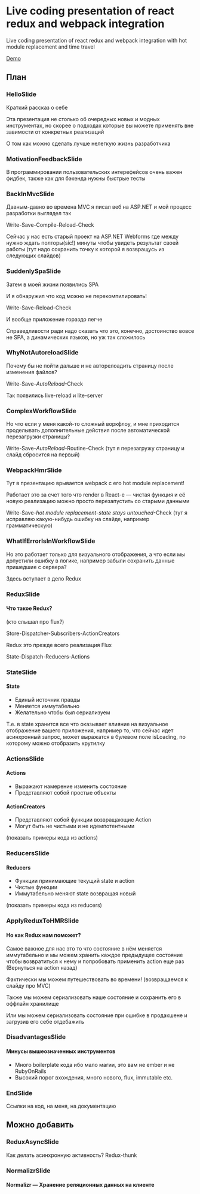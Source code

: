 # Live coding presentation of react redux and webpack integration

Live coding presentation of react redux and webpack integration with hot module replacement and time travel

[Demo](https://saitonakamura.github.io/react-redux-webpack-presentation/)

## План

### HelloSlide

Краткий рассказ о себе

Эта презентация не столько об очередных новых и модных инструментах, но скорее о подходах которые вы можете применять вне завимости от конкретных реализаций

О том как можно сделать лучше нелегкую жизнь разработчика

### MotivationFeedbackSlide

В программировании пользовательских интерефейсов очень важен фидбек, также как для бэкенда нужны быстрые тесты

### BackInMvcSlide

Давным-давно во времена MVC я писал веб на ASP.NET и мой процесс разработки выглядел так

Write-Save-Compile-Reload-Check

Сейчас у нас есть старый проект на ASP.NET Webforms где между нужно ждать полторы(sic!) минуты чтобы увидеть результат своей работы
(тут надо сохранить точку к которой я возвращусь из следующих слайдов)

### SuddenlySpaSlide

Затем в моей жизни появились SPA

И я обнаружил что код можно не перекомпилировать!

Write-Save-Reload-Check

И вообще приложение гораздо легче

Справедливости ради надо сказать что это, конечно, достоинство вовсе не SPA, а динамических языков, но уж так сложилось

### WhyNotAutoreloadSlide

Почему бы не пойти дальше и не авторелоадить страницу после изменения файлов?

Write-Save-*AutoReload*-Check

Так появились live-reload и lite-server

### ComplexWorkflowSlide

Но что если у меня какой-то сложный воркфлоу, и мне приходится проделывать дополнительные действия после автоматической перезагрузки страницы?

Write-Save-*AutoReload*-Routine-Check (тут я перезагружу страницу и слайд сбросится на первый)

### WebpackHmrSlide

Тут в презентацию врывается webpack с его hot module replacement!

Работает это за счет того что render в React-е — чистая функция и её новую реализацию можно просто перезапустить со старыми данными

Write-Save-*hot module replacement*-*state stays untouched*-Check (тут я исправляю какую-нибудь ошибку на слайде, например грамматическую)

### WhatIfErrorIsInWorkflowSlide

Но это работает только для визуального отображения, а что если мы допустили ошибку в логике, например забыли сохранить данные пришедшие с сервера?

Здесь вступает в дело Redux

### ReduxSlide

#### Что такое Redux?

(кто слышал про flux?)

Store-Dispatcher-Subscribers-ActionCreators

Redux это прежде всего реализация Flux

State-Dispatch-Reducers-Actions

### StateSlide

#### State

* Единый источник правды
* Меняется иммутабельно
* Желательно чтобы был сериализуем

Т.е. в state хранится все что оказывает влияние на визуальное отображение вашего приложения, например то, что сейчас идет асинхронный запрос, может выражатся в булевом поле isLoading, по которому можно отобразить крутилку

### ActionsSlide

#### Actions

* Выражают намерение изменить состояние
* Представляют собой простые объекты

#### ActionCreators

* Представляют собой функции возвращающие Action
* Могут быть не чистыми и не идемпотентными

(показать примеры кода из actions)

### ReducersSlide

#### Reducers

* Функции принимающие текущий state и action
* Чистые функции
* Иммутабельно меняют state возвращая новый

(показать примеры кода из reducers)

### ApplyReduxToHMRSlide

#### Но как Redux нам поможет?
Самое важное для нас это то что состояние в нём меняется иммутабельно и мы можем хранить каждое предыдущее состояние чтобы возвратиться к нему и попробовать применить action еще раз (Вернуться на action назад)

Фактически мы можем путешествовать во времени! (возвращаемся к слайду про MVC)

Также мы можем сериализовать наше состояние и сохранить его в оффлайн хранилище

Или мы можем сериализовать состояние при ошибке в продакшене и загрузив его себе отдебажить

### DisadvantagesSlide

#### Минусы вышеозначенных инструментов

* Много boilerplate кода ибо мало магии, это вам не ember и не RubyOnRails
* Высокий порог вхождения, много нового, flux, immutable etc.

### EndSlide

Ссылки на код, на меня, на документацию

## Можно добавить

### ReduxAsyncSlide

Как делать асинхронную активность? Redux-thunk

### NormalizrSlide

#### Normalizr — Хранение реляционных данных на клиенте
